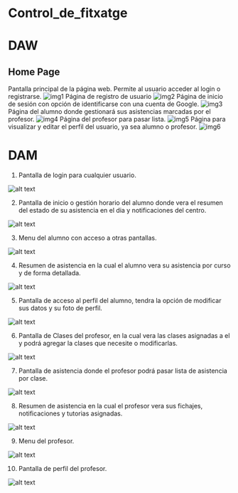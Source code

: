 # Control_de_fitxatge

# DAW

## Home Page
Pantalla principal de la página web. Permite al usuario acceder al login o registrarse.
![img1](/img1.png)
Página de registro de usuario
![img2](/img2.png)
Página de inicio de sesión con opción de identificarse con una cuenta de Google.
![img3](/img3.png)
Página del alumno donde gestionará sus asistencias marcadas por el profesor.
![img4](/img4.png)
Página del profesor para pasar lista.
![img5](/img5.png)
Página para visualizar y editar el perfil del usuario, ya sea alumno o profesor.
![img6](/img6.png)

# DAM

1. Pantalla de login para cualquier usuario.

![alt text](img7.png)

2. Pantalla de inicio o gestión horario del alumno donde vera el resumen del estado de su asistencia en el dia y notificaciones del centro.

![alt text](img8.png)

3. Menu del alumno con acceso a otras pantallas.

![alt text](img9.png)

4. Resumen de asistencia en la cual el alumno vera su asistencia por curso y de forma detallada.

![alt text](img10.png)

5. Pantalla de acceso al perfil del alumno, tendra la opción de modificar sus datos y su foto de perfil.

![alt text](img11.png)

6. Pantalla de Clases del profesor, en la cual vera las clases asignadas a el y podrá agregar la clases que necesite o modificarlas.

![alt text](img12.png)

7. Pantalla de asistencia donde el profesor podrá pasar lista de asistencia por clase.

![alt text](img14.png)

8. Resumen de asistencia en la cual el profesor vera sus fichajes, notificaciones y tutorias asignadas.

![alt text](img13.png)

9. Menu del profesor.

![alt text](img15.png)

10. Pantalla de perfil del profesor.

![alt text](img16.png)